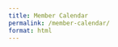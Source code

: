```yaml
---
title: Member Calendar
permalink: /member-calendar/
format: html
---
```




<div id="SFctr" class="SF" data-org="32106" data-ini="!calendar" data-scl="0" data-sfi="1"></div><script type="text/javascript" src="https://cdn.membershipworks.com/mfm.js"></script>

